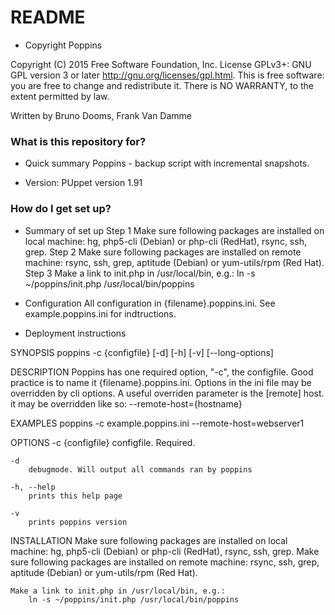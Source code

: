# README #
* Copyright
Poppins 

Copyright (C) 2015 Free Software Foundation, Inc.
License GPLv3+: GNU GPL version 3 or later <http://gnu.org/licenses/gpl.html>.
This is free software: you are free to change and redistribute it.
There is NO WARRANTY, to the extent permitted by law.

Written by Bruno Dooms, Frank Van Damme

### What is this repository for? ###
* Quick summary
Poppins - backup script with incremental snapshots. 

* Version:
PUppet version 1.91

### How do I get set up? ###
* Summary of set up
Step 1
  Make sure following packages are installed on local machine: hg, php5-cli (Debian) or php-cli (RedHat), rsync, ssh, grep. 
Step 2
  Make sure following packages are installed on remote machine: rsync, ssh, grep, aptitude (Debian) or yum-utils/rpm (Red Hat). 
Step 3
  Make a link to init.php in /usr/local/bin, e.g.:
        ln -s ~/poppins/init.php /usr/local/bin/poppins

* Configuration
All configuration in {filename}.poppins.ini. See example.poppins.ini for indtructions.

* Deployment instructions

SYNOPSIS
    poppins -c {configfile} [-d] [-h] [-v] [--long-options]

DESCRIPTION
    Poppins has one required option, "-c", the configfile. Good practice is to name it {filename}.poppins.ini. Options in the ini file may be overridden by cli options. A useful overriden parameter is the [remote] host. it may be overridden like so: --remote-host={hostname} 

EXAMPLES
    poppins -c example.poppins.ini --remote-host=webserver1

OPTIONS
    -c {configfile}
        configfile. Required. 

    -d 
        debugmode. Will output all commands ran by poppins

    -h, --help
        prints this help page

    -v
        prints poppins version

INSTALLATION
    Make sure following packages are installed on local machine: hg, php5-cli (Debian) or php-cli (RedHat), rsync, ssh, grep. 
    Make sure following packages are installed on remote machine: rsync, ssh, grep, aptitude (Debian) or yum-utils/rpm (Red Hat). 

    Make a link to init.php in /usr/local/bin, e.g.:
        ln -s ~/poppins/init.php /usr/local/bin/poppins
